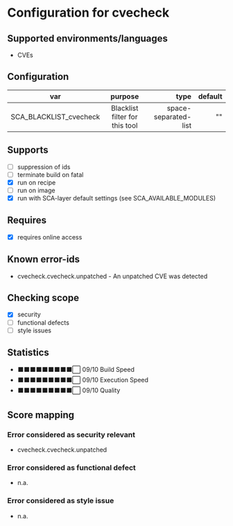 # Configuration for cvecheck

## Supported environments/languages

* CVEs

## Configuration

| var | purpose | type | default |
| ------------- |:-------------:| -----:| -----:
| SCA_BLACKLIST_cvecheck | Blacklist filter for this tool | space-separated-list | ""

## Supports

- [ ] suppression of ids
- [ ] terminate build on fatal
- [x] run on recipe
- [ ] run on image
- [x] run with SCA-layer default settings (see SCA_AVAILABLE_MODULES)

## Requires

- [x] requires online access

## Known error-ids

* cvecheck.cvecheck.unpatched - An unpatched CVE was detected

## Checking scope

- [x] security
- [ ] functional defects
- [ ] style issues

## Statistics

 - ⬛⬛⬛⬛⬛⬛⬛⬛⬛⬜ 09/10 Build Speed
 - ⬛⬛⬛⬛⬛⬛⬛⬛⬛⬜ 09/10 Execution Speed
 - ⬛⬛⬛⬛⬛⬛⬛⬛⬛⬜ 09/10 Quality

## Score mapping

### Error considered as security relevant

* cvecheck.cvecheck.unpatched

### Error considered as functional defect

* n.a.

### Error considered as style issue

* n.a.